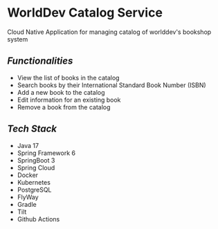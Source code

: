 # WorldDev Catalog Service
Cloud Native Application for managing catalog of worlddev's bookshop system

## _Functionalities_

* View the list of books in the catalog
* Search books by their International Standard Book Number (ISBN)
* Add a new book to the catalog
* Edit information for an existing book
* Remove a book from the catalog

## _Tech Stack_

* Java 17
* Spring Framework 6
* SpringBoot 3
* Spring Cloud
* Docker
* Kubernetes
* PostgreSQL
* FlyWay
* Gradle
* Tilt
* Github Actions
